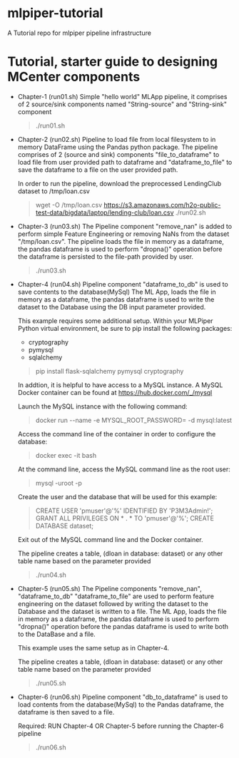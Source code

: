 # mlpiper-tutorial
A Tutorial repo for mlpiper pipeline infrastructure

Tutorial, starter guide to designing MCenter components
=======

* Chapter-1 (run01.sh)
  Simple "hello world" MLApp pipeline, it comprises of 2 source/sink components named
  "String-source" and "String-sink" component

  > ./run01.sh

* Chapter-2 (run02.sh)
  Pipeline to load file from local filesystem to in memory DataFrame using the
  Pandas python package. The pipeline comprises of 2 (source and sink) components
  "file\_to\_dataframe" to load file from user provided path to dataframe and
  "dataframe\_to\_file" to save the dataframe to a file on the user provided path.

  In order to run the pipeline, download the preprocessed LendingClub dataset
  to /tmp/loan.csv

  > wget -O /tmp/loan.csv https://s3.amazonaws.com/h2o-public-test-data/bigdata/laptop/lending-club/loan.csv
  > ./run02.sh

* Chapter-3 (run03.sh)
  The Pipeline component "remove\_nan" is added to perform simple Feature Engineering
  or removing NaNs from the dataset "/tmp/loan.csv". The pipeline loads the file in
  memory as a dataframe, the pandas dataframe is used to perform "dropna()" operation
  before the dataframe is persisted to the file-path provided by user.

  > ./run03.sh

* Chapter-4 (run04.sh)
  Pipeline component "dataframe\_to\_db" is used to save contents to the database(MySql)
  The ML App, loads the file in memory as a dataframe, the pandas dataframe is used to
  write the dataset to the Database using the DB input parameter provided.

  This example requires some additional setup.  Within your MLPiper Python virtual environment, be
  sure to pip install the following packages:
  * cryptography
  * pymysql
  * sqlalchemy
  
  > pip install flask-sqlalchemy pymysql cryptography

  In addtion, it is helpful to have access to a MySQL instance.  A MySQL Docker container can be found at
   https://hub.docker.com/_/mysql

  Launch the MySQL instance with the following command:

  > docker run --name <instance-name> -e MYSQL\_ROOT\_PASSWORD=<my-root-pw> -d mysql:latest

  Access the command line of the container in order to configure the database:

  > docker exec -it <instance-name> bash

  At the command line, access the MySQL command line as the root user:

  > mysql -uroot -p

  Create the user and the database that will be used for this example:

  > CREATE USER 'pmuser'@'%' IDENTIFIED BY 'P3M3Admin!';
  > GRANT ALL PRIVILEGES ON * . * TO 'pmuser'@'%';
  > CREATE DATABASE dataset;

  Exit out of the MySQL command line and the Docker container.

  The pipeline creates a table, (dloan in database: dataset) or any other table name
  based on the parameter provided

  > ./run04.sh

* Chapter-5 (run05.sh)
  The Pipeline components "remove\_nan", "dataframe\_to\_db" "dataframe\_to\_file" are used
  to perform feature engineering on the dataset followed by writing the dataset to the
  Database and the dataset is written to a file. The ML App, loads the file in memory as
  a dataframe, the pandas dataframe is used to perform "dropna()" operation before the
  pandas dataframe is used to write both to the DataBase and a file.

  This example uses the same setup as in Chapter-4.

  The pipeline creates a table, (dloan in database: dataset) or any other table name
  based on the parameter provided

  > ./run05.sh

* Chapter-6 (run06.sh)
  Pipeline component "db\_to\_dataframe" is used to load contents from the database(MySql)
  to the Pandas dataframe, the dataframe is then saved to a file.

  Required: RUN Chapter-4 OR Chapter-5 before running the Chapter-6 pipeline

  > ./run06.sh
